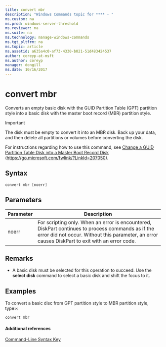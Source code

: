 ```yaml
---
title: convert mbr
description: "Windows Commands topic for **** - "
ms.custom: na
ms.prod: windows-server-threshold
ms.reviewer: na
ms.suite: na
ms.technology: manage-windows-commands
ms.tgt_pltfrm: na
ms.topic: article
ms.assetid: a635a4c0-af73-4330-b021-51d483424537
author: coreyp-at-msft
ms.author: coreyp
manager: dongill
ms.date: 10/16/2017
---
```


# convert mbr



Converts an empty basic disk with the GUID Partition Table (GPT) partition style into a basic disk with the master boot record (MBR) partition style.

> [!IMPORTANT]
> The disk must be empty to convert it into an MBR disk. Back up your data, and then delete all partitions or volumes before converting the disk.

For instructions regarding how to use this command, see [Change a GUID Partition Table Disk into a Master Boot Record Disk](https://go.microsoft.com/fwlink/?LinkId=207050) (https://go.microsoft.com/fwlink/?LinkId=207050).

## Syntax

```
convert mbr [noerr]
```

## Parameters

|Parameter|Description|
|---------|-----------|
|noerr|For scripting only. When an error is encountered, DiskPart continues to process commands as if the error did not occur. Without this parameter, an error causes DiskPart to exit with an error code.|

## Remarks

-   A basic disk must be selected for this operation to succeed. Use the **select disk** command to select a basic disk and shift the focus to it.

## <a name="BKMK_examples"></a>Examples

To convert a basic disc from GPT partition style to MBR partition style, type>:
```
convert mbr
```

#### Additional references

[Command-Line Syntax Key](command-line-syntax-key.md)

